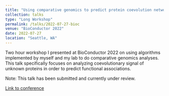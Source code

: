 ```yaml
---
title: "Using comparative genomics to predict protein coevolution networks with the DECIPHER and SynExtend packages"
collection: talks
type: "Long Workshop"
permalink: /talks/2022-07-27-bioc
venue: "BioConductor 2022"
date: 2022-07-27
location: "Seattle, WA"
---
```


Two hour workshop I presented at BioConductor 2022 on using algorithms implemented by myself and my lab to do comparative genomics analyses. This talk specifically focuses on analyzing coevolutionary signal of unknown proteins in order to predict functional associations. 

Note: This talk has been submitted and currently under review.

[Link to conference](https://bioc2022.bioconductor.org)

